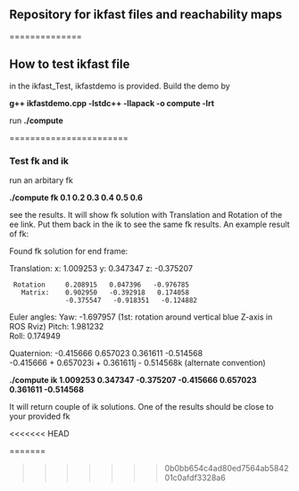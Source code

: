 ## Repository for ikfast files and reachability maps
==============

## How to test ikfast file

in the ikfast_Test, ikfastdemo is provided. Build the demo by

**g++ ikfastdemo.cpp -lstdc++ -llapack -o compute -lrt**

run **./compute**

=======================
### Test fk and ik
run an arbitary fk

**./compute fk 0.1 0.2 0.3 0.4 0.5 0.6**

see the results. It will show fk solution with Translation and Rotation of the ee link. Put them back in the ik to see the same fk results. An example result of fk:

Found fk solution for end frame: 

  Translation:  x: 1.009253  y: 0.347347  z: -0.375207  

     Rotation     0.208915   0.047396   -0.976785  
       Matrix:    0.902950   -0.392918   0.174058  
                  -0.375547   -0.918351   -0.124882  

 Euler angles: 
       Yaw:   -1.697957    (1st: rotation around vertical blue Z-axis in ROS Rviz) 
       Pitch: 1.981232  
       Roll:  0.174949  

  Quaternion:  -0.415666   0.657023   0.361611   -0.514568   
               -0.415666 + 0.657023i + 0.361611j - 0.514568k   (alternate convention) 

**./compute ik 1.009253 0.347347 -0.375207 -0.415666 0.657023 0.361611 -0.514568**


It will return couple of ik solutions. One of the results should be close to your provided fk



<<<<<<< HEAD

=======
>>>>>>> 0b0bb654c4ad80ed7564ab584201c0afdf3328a6


